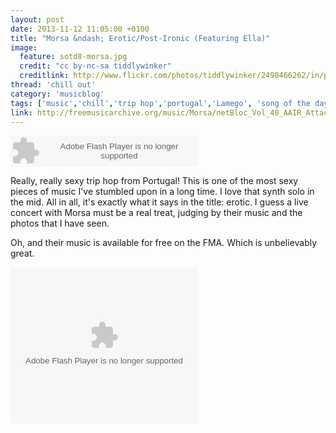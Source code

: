 ```yaml
---
layout: post
date: 2013-11-12 11:05:00 +0100
title: "Morsa &ndash; Erotic/Post-Ironic (Featuring Ella)"
image:
  feature: sotd8-morsa.jpg
  credit: "cc by-nc-sa tiddlywinker"
  creditlink: http://www.flickr.com/photos/tiddlywinker/2498466262/in/photostream/
thread: 'chill out'
category: 'musicblog'
tags: ['music','chill','trip hop','portugal','Lamego', 'song of the day']
link: http://freemusicarchive.org/music/Morsa/netBloc_Vol_40_AAIR_Attack/11_-_Morsa_-_Erotic_Post-Ironic_Featuring_Ella
---
```


<object width="300" height="50p"><param name="movie" value="http://freemusicarchive.org/swf/trackplayer.swf"/><param name="flashvars" value="track=http://freemusicarchive.org/services/playlists/embed/track/74941.xml"/><param name="allowscriptaccess" value="sameDomain"/><embed type="application/x-shockwave-flash" src="http://freemusicarchive.org/swf/trackplayer.swf" width="300" height="50" flashvars="track=http://freemusicarchive.org/services/playlists/embed/track/74941.xml" allowscriptaccess="sameDomain" /></object>

Really, really sexy trip hop from Portugal! This is one of the most sexy pieces of music I've stumbled upon in a long time. I love that synth solo in the mid. All in all, it's exactly what it says in the title: erotic. I guess a live concert with Morsa must be a real treat, judging by their music and the photos that I have seen.

Oh, and their music is available for free on the FMA. Which is unbelievably great.

<object width="300" height="250"><param name="movie" value="http://freemusicarchive.org/swf/playlistplayer.swf"/><param name="flashvars" value="playlist=http://freemusicarchive.org/services/playlists/embed/album/12499.xml"/><param name="allowscriptaccess" value="sameDomain"/><embed type="application/x-shockwave-flash" src="http://freemusicarchive.org/swf/playlistplayer.swf" width="300" height="250" flashvars="playlist=http://freemusicarchive.org/services/playlists/embed/album/12499.xml" allowscriptaccess="sameDomain" /></object>